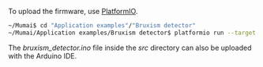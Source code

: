 To upload the firmware, use [PlatformIO](http://platformio.org/).

```bash
~/Mumai$ cd "Application examples"/"Bruxism detector"
~/Mumai/Application examples/Bruxism detector$ platformio run --target upload
```

The *bruxism_detector.ino* file inside the *src* directory can also be uploaded with the Arduino IDE.
